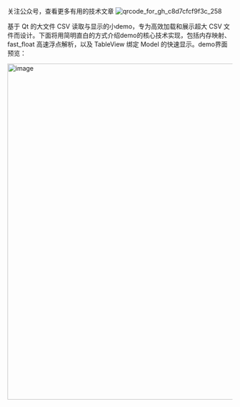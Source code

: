 关注公众号，查看更多有用的技术文章
![qrcode_for_gh_c8d7cfcf9f3c_258](https://github.com/user-attachments/assets/57ca8ba8-3c23-4e4d-a810-bd1ee1fd3dac)



基于 Qt 的大文件 CSV 读取与显示的小demo，专为高效加载和展示超大 CSV 文件而设计。下面将用简明直白的方式介绍demo的核心技术实现，包括内存映射、fast_float 高速浮点解析，以及 TableView 绑定 Model 的快速显示。demo界面预览：

<img width="1080" height="753" alt="image" src="https://github.com/user-attachments/assets/d0a9cc8c-8422-4fd8-8616-b7212b66bc1f" />
